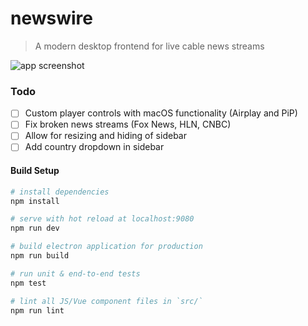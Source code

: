 # newswire

> A modern desktop frontend for live cable news streams

![app screenshot](https://github.com/pi-mont/newswire-desktop/blob/master/screen.png?raw=true)

### Todo
- [ ] Custom player controls with macOS functionality (Airplay and PiP)
- [ ] Fix broken news streams (Fox News, HLN, CNBC)
- [ ] Allow for resizing and hiding of sidebar
- [ ] Add country dropdown in sidebar

#### Build Setup

``` bash
# install dependencies
npm install

# serve with hot reload at localhost:9080
npm run dev

# build electron application for production
npm run build

# run unit & end-to-end tests
npm test

# lint all JS/Vue component files in `src/`
npm run lint

```

